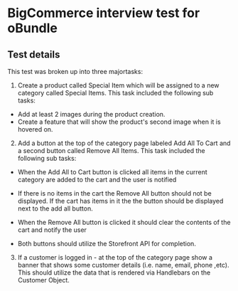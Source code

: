 # BigCommerce interview test for oBundle

## Test details

This test was broken up into three majortasks:

1. Create a product called Special Item which will be assigned to a new category called Special Items. This task included the following sub tasks:

- Add at least 2 images during the product creation.
- Create a feature that will show the product's second image when it is hovered on.

2. Add a button at the top of the category page labeled Add All To Cart and a second button called Remove All Items. This task included the following sub tasks:

- When the Add All to Cart button is clicked all items in the current category are added to the cart and the user is notified

- If there is no items in the cart the Remove All button should not be displayed. If the cart has items in it the the button should be displayed next to the add all button.

- When the Remove All button is clicked it should clear the contents of the cart and notify the user

- Both buttons should utilize the Storefront API for completion.

3. If a customer is logged in - at the top of the category page show a banner that shows some customer details (i.e. name, email, phone ,etc). This should utilize the data that is rendered via Handlebars on the Customer Object.

